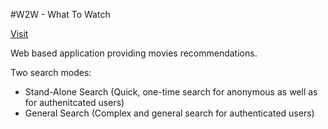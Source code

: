 #W2W - What To Watch

[Visit](https://w2w-jago.rhcloud.com)

Web based application providing movies recommendations. 

Two search modes:
- Stand-Alone Search (Quick, one-time search for anonymous as well as for authenitcated users)
- General Search (Complex and general search for authenticated users)
